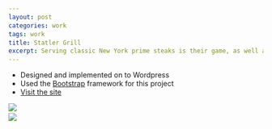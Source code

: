 ```yaml
---
layout: post
categories: work
tags: work
title: Statler Grill
excerpt: Serving classic New York prime steaks is their game, as well as daily delivered fresh seafood
---
```


* Designed and implemented on to Wordpress
* Used the [Bootstrap](http://getbootstrap.com/) framework for this project
* [Visit the site](http://statlergrill.com)

<div class="screenshot screenshot-combo">
  <div class="screenshot-chrome">
    <img src="/assets/statlergrill-screenshot-1.jpg" srcset="/assets/statlergrill-screenshot-1.jpg 1x, /assets/statlergrill-screenshot-1@2x.jpg 2x">
  </div>
  <div class="screenshot-mobile">
    <img src="/assets/statlergrill-screenshot-2.jpg" srcset="/assets/statlergrill-screenshot-2.jpg 1x, /assets/statlergrill-screenshot-2@2x.jpg 2x">
  </div>
</div>
